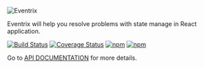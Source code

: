 ![Eventrix](https://raw.githubusercontent.com/rstgroup/eventrix/master/assets/logo_rb.svg)

Eventrix will help you resolve problems with state manage in React application.

[![Build Status](https://travis-ci.org/mprzodala/eventrix.svg?branch=master)](https://travis-ci.org/mprzodala/eventrix)
[![Coverage Status](https://coveralls.io/repos/github/mprzodala/eventrix/badge.svg?branch=master)](https://coveralls.io/github/mprzodala/eventrix?branch=master)
[![npm](https://img.shields.io/npm/l/eventrix.svg)](https://npmjs.org/package/eventrix)
[![npm](https://img.shields.io/npm/v/eventrix.svg)](https://npmjs.org/package/eventrix)

Go to [API DOCUMENTATION](https://eventrix.gitbook.io/eventrix/) for more details.